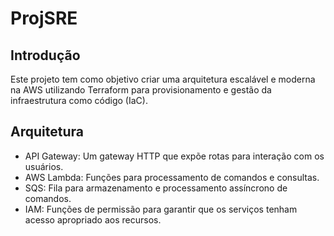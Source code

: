 # ProjSRE

## Introdução
Este projeto tem como objetivo criar uma arquitetura escalável e moderna na AWS utilizando Terraform para provisionamento e gestão da infraestrutura como código (IaC).

## Arquitetura

- API Gateway: Um gateway HTTP que expõe rotas para interação com os usuários.
- AWS Lambda: Funções para processamento de comandos e consultas.
- SQS: Fila para armazenamento e processamento assíncrono de comandos.
- IAM: Funções de permissão para garantir que os serviços tenham acesso apropriado aos recursos.

